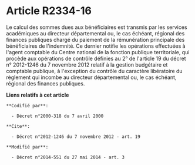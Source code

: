 # Article R2334-16

Le calcul des sommes dues aux bénéficiaires est transmis par les services académiques au   directeur départemental ou, le cas
échéant, régional des finances publiques chargé du paiement de la rémunération principale des bénéficiaires de l'indemnité.
Ce dernier notifie les opérations effectuées à l'agent comptable du Centre national de la fonction publique territoriale, qui
procède aux opérations de contrôle définies au 2° de l'article 19 du décret n° 2012-1246 du 7 novembre 2012 relatif à la
gestion budgétaire et comptable publique, à l'exception du contrôle du caractère libératoire du règlement qui incombe au
directeur départemental ou, le cas échéant, régional des finances publiques.

**Liens relatifs à cet article**

	**Codifié par**:

	  - Décret n°2000-318 du 7 avril 2000

	**Cite**:

	  - Décret n°2012-1246 du 7 novembre 2012 - art. 19

	**Modifié par**:

	  - Décret n°2014-551 du 27 mai 2014 - art. 3
